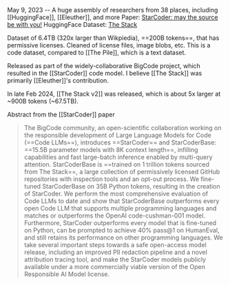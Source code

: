 May 9, 2023 -- A huge assembly of researchers from 38 places, including [[HuggingFace]], [[Eleuther]], and more
Paper: [StarCoder: may the source be with you!](https://arxiv.org/abs/2305.06161)
HuggingFace Dataset: [The Stack](https://huggingface.co/datasets/bigcode/the-stack)

Dataset of 6.4TB (320x larger than Wikpiedia), ==200B tokens==, that has permissive licenses. Cleaned of license files, image blobs, etc.  This is a code dataset, compared to [[The Pile]], which is a text dataset.

Released as part of the widely-collaborative BigCode project, which resulted in the [[StarCoder]] code model. I believe [[The Stack]] was primarily [[Eleuther]]'s contribution.

In late Feb 2024, [[The Stack v2]] was released, which is about 5x larger at ~900B tokens (~67.5TB).

Abstract from the [[StarCoder]] paper
> The BigCode community, an open-scientific collaboration working on the responsible development of Large Language Models for Code (==Code LLMs==), introduces ==StarCoder== and StarCoderBase: ==15.5B parameter models with 8K context length==, infilling capabilities and fast large-batch inference enabled by multi-query attention. StarCoderBase is ==trained on 1 trillion tokens sourced from The Stack==, a large collection of permissively licensed GitHub repositories with inspection tools and an opt-out process. We fine-tuned StarCoderBase on 35B Python tokens, resulting in the creation of StarCoder. We perform the most comprehensive evaluation of Code LLMs to date and show that StarCoderBase outperforms every open Code LLM that supports multiple programming languages and matches or outperforms the OpenAI code-cushman-001 model. Furthermore, StarCoder outperforms every model that is fine-tuned on Python, can be prompted to achieve 40\% pass@1 on HumanEval, and still retains its performance on other programming languages. We take several important steps towards a safe open-access model release, including an improved PII redaction pipeline and a novel attribution tracing tool, and make the StarCoder models publicly available under a more commercially viable version of the Open Responsible AI Model license.


